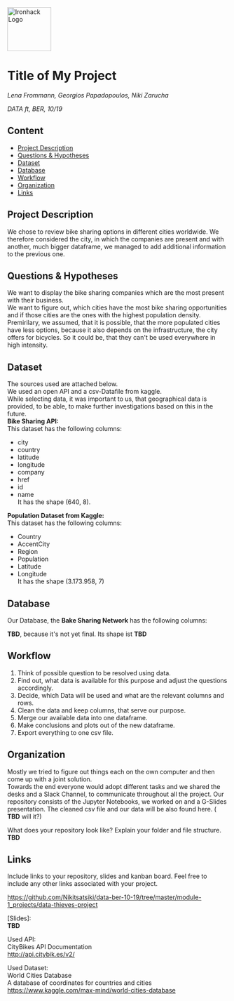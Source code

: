 <img src="https://bit.ly/2VnXWr2" alt="Ironhack Logo" width="100"/>

# Title of My Project
*Lena Frommann, Georgios Papadopoulos, Niki Zarucha*

*DATA ft, BER, 10/19*

## Content
- [Project Description](#project-description)
- [Questions & Hypotheses](#questions-hypotheses)
- [Dataset](#dataset)
- [Database](#database)
- [Workflow](#workflow)
- [Organization](#organization)
- [Links](#links)

## Project Description
We chose to review bike sharing options in different cities worldwide. We therefore considered the city, in which the companies are present and with another, much bigger dataframe, we managed to add additional information to the previous one.

## Questions & Hypotheses
We want to display the bike sharing companies which are the most present with their business.<br/>
We want to figure out, which cities have the most bike sharing opportunities and if those cities are the ones with the highest population density.<br/>
Premirilary, we assumed, that it is possible, that the more populated cities have less options, because it also depends on the infrastructure, the city offers for bicycles. So it could be, that they can't be used everywhere in high intensity.

## Dataset
The sources used are attached below.<br/>
We used an open API and a csv-Datafile from kaggle.<br/>
While selecting data, it was important to us, that geographical data is provided, to be able, to make further investigations based on this in the future. <br/>
**Bike Sharing API:** <br/>
This dataset has the following columns: <br/>
* city
* country
* latitude
* longitude
* company
* href
* id
* name <br/>
It has the shape (640, 8).

**Population Dataset from Kaggle:** <br/>
This dataset has the following columns: <br/> 
* Country
* AccentCity
* Region
* Population 
* Latitude
* Longitude <br/> 
It has the shape (3.173.958, 7)

## Database
Our Database, the **Bake Sharing Network** has the following columns: 

**TBD**, because it's not yet final.
Its shape ist **TBD**

## Workflow
1. Think of possible question to be resolved using data. <br/>
2. Find out, what data is available for this purpose and adjust the questions accordingly.<br/>
3. Decide, which Data will be used and what are the relevant columns and rows.<br/>
4. Clean the data and keep columns, that serve our purpose.<br/>
5. Merge our available data into one dataframe.<br/>
6. Make conclusions and plots out of the new dataframe.<br/>
7. Export everything to one csv file.<br/>

## Organization
Mostly we tried to figure out things each on the own computer and then come up with a joint solution.<br/>
Towards the end everyone would adopt different tasks and we shared the desks and a Slack Channel, to communicate throughout all the project.
Our repository consists of the Jupyter Notebooks, we worked on and a G-Slides presentation. The cleaned csv file and our data will be also found here. ( **TBD** will it?)

What does your repository look like? Explain your folder and file structure.
**TBD** 

## Links
Include links to your repository, slides and kanban board. Feel free to include any other links associated with your project.

[Repository]: <br/>
https://github.com/Nikitsatsiki/data-ber-10-19/tree/master/module-1_projects/data-thieves-project

[Slides]:   
**TBD** <br/>

Used API: <br/>
CityBikes API Documentation<br/>
http://api.citybik.es/v2/

Used Dataset: <br/>
World Cities Database<br/>
A database of coordinates for countries and cities <br/>
https://www.kaggle.com/max-mind/world-cities-database
